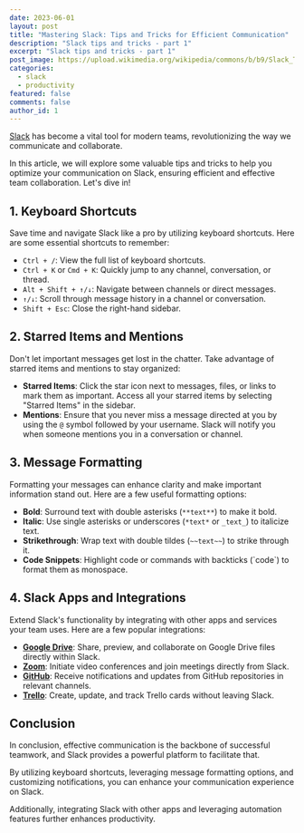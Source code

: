 ```yaml
---
date: 2023-06-01
layout: post
title: "Mastering Slack: Tips and Tricks for Efficient Communication"
description: "Slack tips and tricks - part 1"
excerpt: "Slack tips and tricks - part 1"
post_image: https://upload.wikimedia.org/wikipedia/commons/b/b9/Slack_Technologies_Logo.svg
categories:
  - slack
  - productivity
featured: false
comments: false
author_id: 1
---
```


[Slack](https://slack.com/) has become a vital tool for modern teams, revolutionizing the way we communicate and collaborate. 

In this article, we will explore some valuable tips and tricks to help you optimize your communication on Slack, ensuring efficient and effective team collaboration. Let's dive in!

## **1. Keyboard Shortcuts**

Save time and navigate Slack like a pro by utilizing keyboard shortcuts. Here are some essential shortcuts to remember:

- `Ctrl + /`: View the full list of keyboard shortcuts.
- `Ctrl + K` or `Cmd + K`: Quickly jump to any channel, conversation, or thread.
- `Alt + Shift + ↑/↓`: Navigate between channels or direct messages.
- `↑/↓`: Scroll through message history in a channel or conversation.
- `Shift + Esc`: Close the right-hand sidebar.

## **2. Starred Items and Mentions**

Don't let important messages get lost in the chatter. Take advantage of starred items and mentions to stay organized:

- **Starred Items**: Click the star icon next to messages, files, or links to mark them as important. Access all your starred items by selecting "Starred Items" in the sidebar.
- **Mentions**: Ensure that you never miss a message directed at you by using the `@` symbol followed by your username. Slack will notify you when someone mentions you in a conversation or channel.

## **3. Message Formatting**

Formatting your messages can enhance clarity and make important information stand out. Here are a few useful formatting options:

- **Bold**: Surround text with double asterisks (`**text**`) to make it bold.
- **Italic**: Use single asterisks or underscores (`*text*` or `_text_`) to italicize text.
- **Strikethrough**: Wrap text with double tildes (`~~text~~`) to strike through it.
- **Code Snippets**: Highlight code or commands with backticks (\`code\`) to format them as monospace.

## **4. Slack Apps and Integrations**

Extend Slack's functionality by integrating with other apps and services your team uses. Here are a few popular integrations:

- **[Google Drive](https://slack.com/apps/A6NL8MJ6Q-google-drive)**: Share, preview, and collaborate on Google Drive files directly within Slack.
- **[Zoom](https://slack.com/apps/A5GE9BMQC-zoom)**: Initiate video conferences and join meetings directly from Slack.
- **[GitHub](https://slack.com/apps/A01BP7R4KNY-github)**: Receive notifications and updates from GitHub repositories in relevant channels.
- **[Trello](https://slack.com/apps/A074YH40Z-trello)**: Create, update, and track Trello cards without leaving Slack.

## **Conclusion**
In conclusion, effective communication is the backbone of successful teamwork, and Slack provides a powerful platform to facilitate that. 

By utilizing keyboard shortcuts, leveraging message formatting options, and customizing notifications, you can enhance your communication experience on Slack. 

Additionally, integrating Slack with other apps and leveraging automation features further enhances productivity.